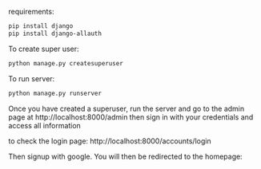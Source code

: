 requirements:

```bash
pip install django
pip install django-allauth
```

To create super user:

```bash
python manage.py createsuperuser
```

To run server:

```bash
python manage.py runserver
```

Once you have created a superuser,
run the server and go to the admin page at
http://localhost:8000/admin
then sign in with your credentials and access all information

to check the login page: 
http://localhost:8000/accounts/login

Then signup with google.
You will then be redirected to the homepage: